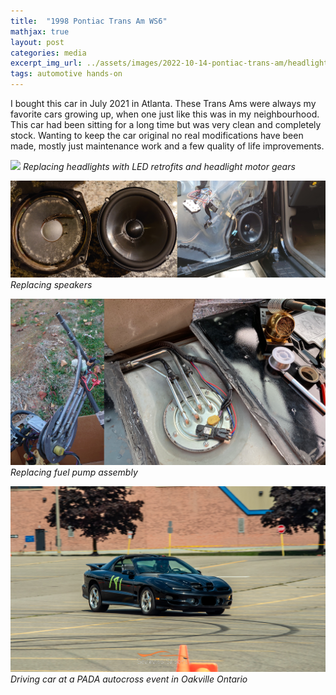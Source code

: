 ```yaml
---
title:  "1998 Pontiac Trans Am WS6"
mathjax: true
layout: post
categories: media
excerpt_img_url: ../assets/images/2022-10-14-pontiac-trans-am/headlights.png
tags: automotive hands-on
---
```


I bought this car in July 2021 in Atlanta. These Trans Ams were always my favorite cars growing up, when one just like this was in my neighbourhood. This car had been sitting for a long time but was very clean and completely stock. Wanting to keep the car original no real modifications have been made, mostly just maintenance work and a few quality of life improvements.

![](/assets/images/2022-10-14-pontiac-trans-am/headlights.png)
*Replacing headlights with LED retrofits and headlight motor gears*

![](/assets/images/2022-10-14-pontiac-trans-am/DSC_0298_300.png)
*Replacing speakers*

![](/assets/images/2022-10-14-pontiac-trans-am/FuelPump.png)
*Replacing fuel pump assembly*

![](/assets/images/2022-10-14-pontiac-trans-am/IMG_1185_2.png)
*Driving car at a PADA autocross event in Oakville Ontario*





